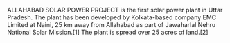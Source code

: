ALLAHABAD SOLAR POWER PROJECT is the first solar power plant in Uttar Pradesh. The plant has been developed by Kolkata-based company EMC Limited at Naini, 25 km away from Allahabad as part of Jawaharlal Nehru National Solar Mission.[1] The plant is spread over 25 acres of land.[2]
